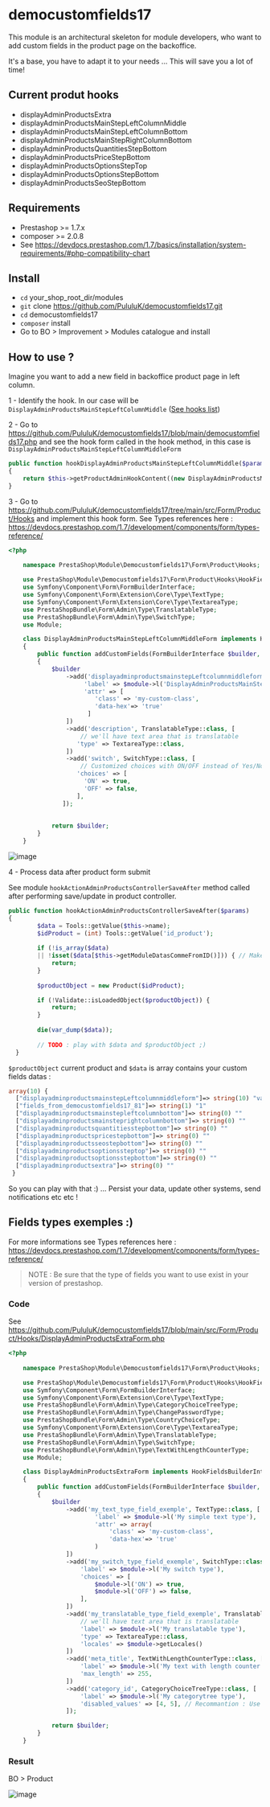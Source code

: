 # democustomfields17

This module is an architectural skeleton for module developers, who want to add custom fields in the product page on the backoffice.

It's a base, you have to adapt it to your needs ... This will save you a lot of time!


## Current produt hooks

- displayAdminProductsExtra
- displayAdminProductsMainStepLeftColumnMiddle
- displayAdminProductsMainStepLeftColumnBottom
- displayAdminProductsMainStepRightColumnBottom
- displayAdminProductsQuantitiesStepBottom
- displayAdminProductsPriceStepBottom
- displayAdminProductsOptionsStepTop
- displayAdminProductsOptionsStepBottom
- displayAdminProductsSeoStepBottom

## Requirements

- Prestashop >= 1.7.x
- composer >= 2.0.8
- See https://devdocs.prestashop.com/1.7/basics/installation/system-requirements/#php-compatibility-chart

## Install

- `cd` your_shop_root_dir/modules
- `git` clone https://github.com/PululuK/democustomfields17.git
- `cd` democustomfields17
- `composer` install
- Go to BO > Improvement > Modules catalogue and install


## How to use ?

Imagine you want to add a new field in backoffice product page in left column.

1 - Identify the hook. In our case will be
 `DisplayAdminProductsMainStepLeftColumnMiddle` ([See hooks list](https://devdocs.prestashop.com/1.7/modules/concepts/hooks/list-of-hooks/#full-list))

2 - Go to https://github.com/PululuK/democustomfields17/blob/main/democustomfields17.php and see the hook form called in the hook method, in this case is `DisplayAdminProductsMainStepLeftColumnMiddleForm`

```php
public function hookDisplayAdminProductsMainStepLeftColumnMiddle($params)
{
    return $this->getProductAdminHookContent((new DisplayAdminProductsMainStepLeftColumnMiddleForm()), $params);
}
```
 
3 - Go to https://github.com/PululuK/democustomfields17/tree/main/src/Form/Product/Hooks and implement this hook form.
See Types references here : https://devdocs.prestashop.com/1.7/development/components/form/types-reference/
```php
<?php
        
    namespace PrestaShop\Module\Democustomfields17\Form\Product\Hooks;

    use PrestaShop\Module\Democustomfields17\Form\Product\Hooks\HookFieldsBuilderInterface;
    use Symfony\Component\Form\FormBuilderInterface;
    use Symfony\Component\Form\Extension\Core\Type\TextType;
    use Symfony\Component\Form\Extension\Core\Type\TextareaType;
    use PrestaShopBundle\Form\Admin\Type\TranslatableType;
    use PrestaShopBundle\Form\Admin\Type\SwitchType;
    use Module;

    class DisplayAdminProductsMainStepLeftColumnMiddleForm implements HookFieldsBuilderInterface
    {
        public function addCustomFields(FormBuilderInterface $builder, Module $module) :FormBuilderInterface
        {
            $builder
                ->add('displayadminproductsmainstepLeftcolumnmiddleform', TextType::class, [
                     'label' => $module->l('DisplayAdminProductsMainStepLeftColumnMiddleForm'),
                     'attr' => [
                        'class' => 'my-custom-class',
                        'data-hex'=> 'true'
                      ]
                ])
                ->add('description', TranslatableType::class, [
                    // we'll have text area that is translatable
                   'type' => TextareaType::class,
                ])
                ->add('switch', SwitchType::class, [
                    // Customized choices with ON/OFF instead of Yes/No
                   'choices' => [
                     'ON' => true,
                     'OFF' => false,
                   ],
               ]);
                
                    
            return $builder;
        }
    }
```

![image](https://user-images.githubusercontent.com/16455155/113463753-077a7280-9428-11eb-856f-dc5e93002da7.png)


4 - Process data after product form submit

See module `hookActionAdminProductsControllerSaveAfter` method called after performing save/update in product controller. 

```php
public function hookActionAdminProductsControllerSaveAfter($params)
{
        $data = Tools::getValue($this->name);
        $idProduct = (int) Tools::getValue('id_product');
                        
        if (!is_array($data)
        || !isset($data[$this->getModuleDatasCommeFromID()])) { // Make sure datas come form this form
            return;
        }
        
        $productObject = new Product($idProduct);

        if (!Validate::isLoadedObject($productObject)) {
            return;
        }
        
        die(var_dump($data));
        
        // TODO : play with $data and $productObject ;)
  }
```

`$productObject` current product and  `$data` is array contains your  custom fields datas : 

```php
array(10) { 
  ["displayadminproductsmainstepLeftcolumnmiddleform"]=> string(10) "value test1" 
  ["fields_from_democustomfields17_81"]=> string(1) "1" 
  ["displayadminproductsmainstepleftcolumnbottom"]=> string(0) "" 
  ["displayadminproductsmainsteprightcolumnbottom"]=> string(0) "" 
  ["displayadminproductsquantitiesstepbottom"]=> string(0) "" 
  ["displayadminproductspricestepbottom"]=> string(0) "" 
  ["displayadminproductsseostepbottom"]=> string(0) "" 
  ["displayadminproductsoptionssteptop"]=> string(0) "" 
  ["displayadminproductsoptionsstepbottom"]=> string(0) "" 
  ["displayadminproductsextra"]=> string(0) "" 
 } 
```

So you can play with that :) ... Persist your data, update other systems, send notifications etc etc !


## Fields types exemples :)

For more informations see Types references here : https://devdocs.prestashop.com/1.7/development/components/form/types-reference/

> NOTE : Be sure that the type of fields you want to use exist in your version of prestashop.


### Code 

See https://github.com/PululuK/democustomfields17/blob/main/src/Form/Product/Hooks/DisplayAdminProductsExtraForm.php

```php
<?php
        
    namespace PrestaShop\Module\Democustomfields17\Form\Product\Hooks;

    use PrestaShop\Module\Democustomfields17\Form\Product\Hooks\HookFieldsBuilderInterface;
    use Symfony\Component\Form\FormBuilderInterface;
    use Symfony\Component\Form\Extension\Core\Type\TextType;
    use PrestaShopBundle\Form\Admin\Type\CategoryChoiceTreeType;
    use PrestaShopBundle\Form\Admin\Type\ChangePasswordType;
    use PrestaShopBundle\Form\Admin\Type\CountryChoiceType;
    use Symfony\Component\Form\Extension\Core\Type\TextareaType;
    use PrestaShopBundle\Form\Admin\Type\TranslatableType;
    use PrestaShopBundle\Form\Admin\Type\SwitchType;
    use PrestaShopBundle\Form\Admin\Type\TextWithLengthCounterType;
    use Module;

    class DisplayAdminProductsExtraForm implements HookFieldsBuilderInterface
    {
        public function addCustomFields(FormBuilderInterface $builder, Module $module) :FormBuilderInterface
        {
            $builder
                ->add('my_text_type_field_exemple', TextType::class, [
                        'label' => $module->l('My simple text type'),
                        'attr' => array(
                            'class' => 'my-custom-class',
                            'data-hex'=> 'true'
                        )
                ])
                ->add('my_switch_type_field_exemple', SwitchType::class, [
                    'label' => $module->l('My switch type'),
                    'choices' => [
                        $module->l('ON') => true,
                        $module->l('OFF') => false,
                    ],
                ])
                ->add('my_translatable_type_field_exemple', TranslatableType::class, [
                    // we'll have text area that is translatable
                    'label' => $module->l('My translatable type'),
                    'type' => TextareaType::class,
                    'locales' => $module->getLocales()
                ])
                ->add('meta_title', TextWithLengthCounterType::class, [
                    'label' => $module->l('My text with length counter type'),
                    'max_length' => 255,
                ])
                ->add('category_id', CategoryChoiceTreeType::class, [
                    'label' => $module->l('My categorytree type'),
                    'disabled_values' => [4, 5], // Recommantion : Use something look $module->getDisabledCategoriesIds()
                ]);

            return $builder;
        }
    }
```

### Result

BO > Product 

![image](https://user-images.githubusercontent.com/16455155/113608216-8e0e9a00-964a-11eb-98f7-40da7de66953.png)


